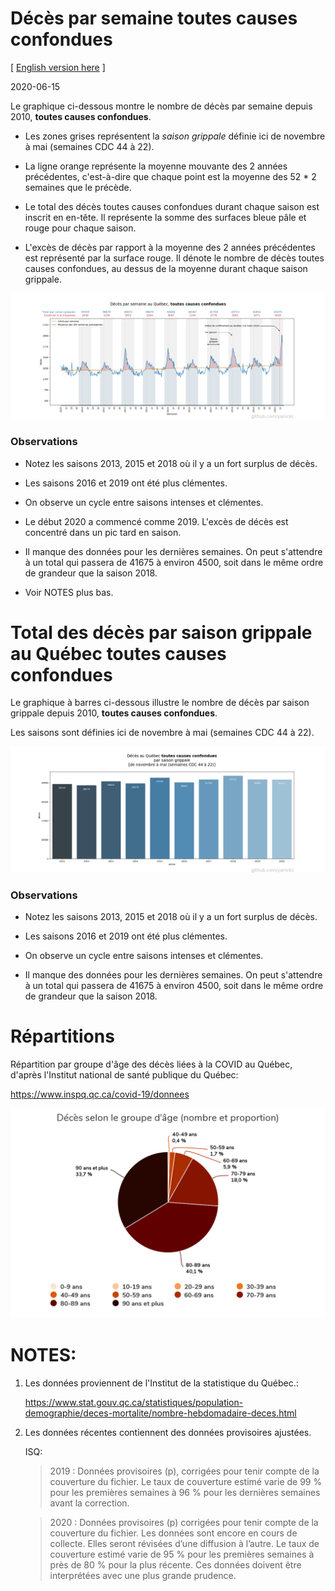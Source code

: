 # Décès par semaine **toutes causes confondues**
[ [English version here](README_english.md) ]

2020-06-15

Le graphique ci-dessous montre le nombre de décès par semaine depuis 2010,
**toutes causes confondues**.

- Les zones grises représentent la *saison grippale* définie ici de novembre à
  mai (semaines CDC 44 à 22).

- La ligne orange représente la moyenne mouvante des 2 années précédentes,
  c'est-à-dire que chaque point est la moyenne des 52 * 2 semaines que le
  précède.

- Le total des décès toutes causes confondues durant chaque saison est inscrit
  en en-tête. Il représente la somme des surfaces bleue pâle et rouge pour
  chaque saison.

- L'excès de décès par rapport à la moyenne des 2 années précédentes est
  représenté par la surface rouge. Il dénote le nombre de décès toutes causes
  confondues, au dessus de la moyenne durant chaque saison grippale.


![line_graph](line_graph.png)


### Observations

- Notez les saisons 2013, 2015 et 2018 où il y a un fort surplus de décès.

- Les saisons 2016 et 2019 ont été plus clémentes.

- On observe un cycle entre saisons intenses et clémentes.

- Le début 2020 a commencé comme 2019. L'excès de décès est concentré dans un
  pic tard en saison. 

- Il manque des données pour les dernières semaines. On peut s'attendre à un
  total qui passera de 41675 à environ 4500, soit dans le même ordre de grandeur que la
  saison 2018.
  
- Voir NOTES plus bas.



# Total des décès par saison grippale au Québec **toutes causes confondues**

Le graphique à barres ci-dessous illustre le nombre de décès par saison grippale depuis 2010, **toutes causes confondues**.

Les saisons sont définies ici de novembre à mai (semaines CDC 44 à 22).


![bar_graph](bar_graph.png)


### Observations

- Notez les saisons 2013, 2015 et 2018 où il y a un fort surplus de décès.

- Les saisons 2016 et 2019 ont été plus clémentes.

- On observe un cycle entre saisons intenses et clémentes.

- Il manque des données pour les dernières semaines. On peut s'attendre à un
  total qui passera de 41675 à environ 4500, soit dans le même ordre de grandeur que la
  saison 2018.



# Répartitions

Répartition par groupe d'âge des décès liées à la COVID au Québec,
d'après l'Institut national de santé publique du Québec:

https://www.inspq.qc.ca/covid-19/donnees

![repartition](repartition_groupe_age.png)


# NOTES:
1) Les données proviennent de l'Institut de la statistique du Québec.:
   
   https://www.stat.gouv.qc.ca/statistiques/population-demographie/deces-mortalite/nombre-hebdomadaire-deces.html

2) Les données récentes contiennent des données provisoires ajustées. 
   
   ISQ:

   > 2019 : Données provisoires (p), corrigées pour tenir compte de la couverture du fichier. Le taux de couverture estimé varie de 99 % pour les premières semaines à 96 % pour les dernières semaines avant la correction.

   > 2020 : Données provisoires (p) corrigées pour tenir compte de la couverture du fichier. Les données sont encore en cours de collecte. Elles seront révisées d’une diffusion à l’autre. Le taux de couverture estimé varie de 95 % pour les premières semaines à près de 80 % pour la plus récente. Ces données doivent être interprétées avec une plus grande prudence.







